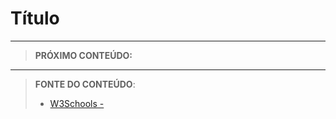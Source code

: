# Título





***

> **PRÓXIMO CONTEÚDO:** [](/conteudo/)

***


> **FONTE DO CONTEÚDO**:
>
> - [W3Schools - ]()
